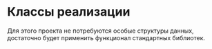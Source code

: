 # Классы реализации

Для этого проекта не потребуются особые структуры данных, достаточно будет применить функционал стандартных библиотек.

